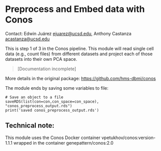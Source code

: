 # Preprocess and Embed data with Conos

Contact: Edwin Juárez <ejuarez@ucsd.edu>, Anthony Castanza <acastanza@ucsd.edu>
<!-- >[Link to Anthony's Notebook] -->

This is step 1 of 3 in the Conos pipeline. This module will read single cell data (e.g., count files) from different datasets and project each of those datasets into their own PCA space.

>[Documentation incomplete]

More details in the original package: https://github.com/hms-dbmi/conos

The module ends by saving some variables to file:
```
# Save an object to a file
saveRDS(list(con=con,con_space=con_space), "conos_preprocess_output.rds")
print('saved conos_preprocess_output.rds')
```
## Technical note:
This module uses the Conos Docker container vpetukhov/conos:version-1.1.1 wrapped in the container genepattern/conos:2.0
